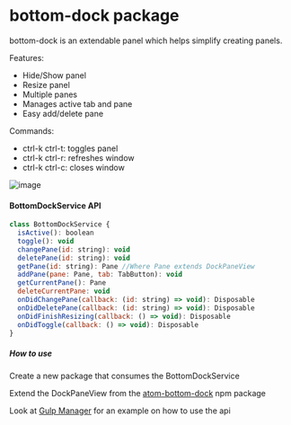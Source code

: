 # bottom-dock package

bottom-dock is an extendable panel which helps simplify creating panels.

Features:
* Hide/Show panel
* Resize panel
* Multiple panes
* Manages active tab and pane
* Easy add/delete pane

Commands:
* ctrl-k ctrl-t: toggles panel
* ctrl-k ctrl-r: refreshes window
* ctrl-k ctrl-c: closes window

![image](https://cloud.githubusercontent.com/assets/9221137/9417752/61c4f7c6-4814-11e5-9e3f-13120ae032ea.png)

#### BottomDockService API

```js
class BottomDockService {
  isActive(): boolean
  toggle(): void
  changePane(id: string): void
  deletePane(id: string): void
  getPane(id: string): Pane //Where Pane extends DockPaneView
  addPane(pane: Pane, tab: TabButton): void
  getCurrentPane(): Pane
  deleteCurrentPane: void
  onDidChangePane(callback: (id: string) => void): Disposable
  onDidDeletePane(callback: (id: string) => void): Disposable
  onDidFinishResizing(callback: () => void): Disposable
  onDidToggle(callback: () => void): Disposable
}
```

##### How to use
Create a new package that consumes the BottomDockService

Extend the DockPaneView from the [atom-bottom-dock](https://www.npmjs.com/package/atom-bottom-dock) npm package

Look at [Gulp Manager](https://github.com/benjaminRomano/gulp-manager) for an example on how to use the api
